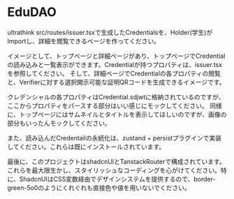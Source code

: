# EduDAO

ultrathink src/routes/issuer.tsxで生成したCredentialsを、Holder(学生)がImportし、詳細を閲覧できるページを作ってください。

イメージとして、トップページと詳細ページがあり、トップページでCredentialの読み込みと一覧表示ができます。Credentialが持つプロパティは、issuer.tsxを参照してください。
そして、詳細ページでCredentialの各プロパティの閲覧と、Verifierに対する選択開示可能な証明QRコードを生成できるイメージです。

クレデンシャルの各プロパティはCredential.sdjwtに格納されているのですが、ここからプロパティをパースする部分はいい感じにモックしてください。
同様に、トップページにはサムネイルとタイトルを表示してほしいのですが、画像の部分もいったんモックしてください。

また、読み込んだCredentailの永続化は、zustand + persistプラグインで実装してください。これらは既にインストールされています。

最後に、このプロジェクトはshadcnUIとTanstackRouterで構成されています。これらを最大限生かし、スタイリッシュなコーディングを心がけてください。特に、ShadcnUIはCSS変数経由でデザインシステムを提供するので、border-green-5o0のようにくれぐれも直接色や値を用いないでください。